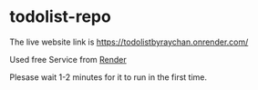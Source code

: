 # todolist-repo


The live website link is https://todolistbyraychan.onrender.com/

Used free Service from [Render](https://render.com/)

Plesase wait 1-2 minutes for it to run in the first time.
